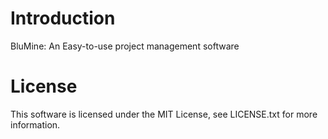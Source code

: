 Introduction
============
BluMine: An Easy-to-use project management software

License
=======
This software is licensed under the MIT License, see LICENSE.txt for more information.
